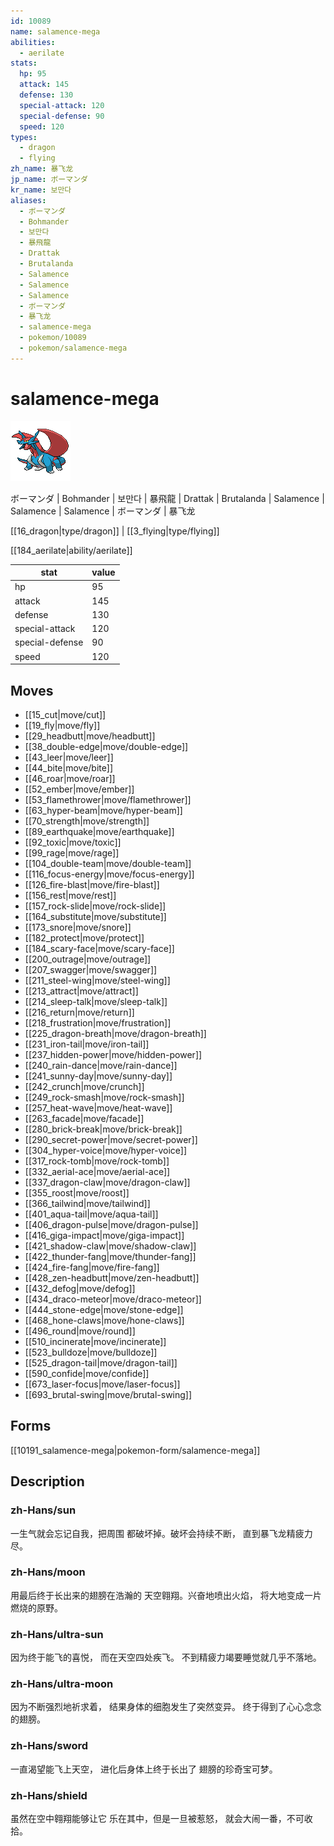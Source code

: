 ```yaml
---
id: 10089
name: salamence-mega
abilities:
  - aerilate
stats:
  hp: 95
  attack: 145
  defense: 130
  special-attack: 120
  special-defense: 90
  speed: 120
types:
  - dragon
  - flying
zh_name: 暴飞龙
jp_name: ボーマンダ
kr_name: 보만다
aliases:
  - ボーマンダ
  - Bohmander
  - 보만다
  - 暴飛龍
  - Drattak
  - Brutalanda
  - Salamence
  - Salamence
  - Salamence
  - ボーマンダ
  - 暴飞龙
  - salamence-mega
  - pokemon/10089
  - pokemon/salamence-mega
---
```

# salamence-mega

![](https://raw.githubusercontent.com/PokeAPI/sprites/master/sprites/pokemon/10089.png)

ボーマンダ | Bohmander | 보만다 | 暴飛龍 | Drattak | Brutalanda | Salamence | Salamence | Salamence | ボーマンダ | 暴飞龙

[[16_dragon|type/dragon]] | [[3_flying|type/flying]]

[[184_aerilate|ability/aerilate]]

|stat|value|
|---|---|
|hp|95|
|attack|145|
|defense|130|
|special-attack|120|
|special-defense|90|
|speed|120|


## Moves

- [[15_cut|move/cut]]
- [[19_fly|move/fly]]
- [[29_headbutt|move/headbutt]]
- [[38_double-edge|move/double-edge]]
- [[43_leer|move/leer]]
- [[44_bite|move/bite]]
- [[46_roar|move/roar]]
- [[52_ember|move/ember]]
- [[53_flamethrower|move/flamethrower]]
- [[63_hyper-beam|move/hyper-beam]]
- [[70_strength|move/strength]]
- [[89_earthquake|move/earthquake]]
- [[92_toxic|move/toxic]]
- [[99_rage|move/rage]]
- [[104_double-team|move/double-team]]
- [[116_focus-energy|move/focus-energy]]
- [[126_fire-blast|move/fire-blast]]
- [[156_rest|move/rest]]
- [[157_rock-slide|move/rock-slide]]
- [[164_substitute|move/substitute]]
- [[173_snore|move/snore]]
- [[182_protect|move/protect]]
- [[184_scary-face|move/scary-face]]
- [[200_outrage|move/outrage]]
- [[207_swagger|move/swagger]]
- [[211_steel-wing|move/steel-wing]]
- [[213_attract|move/attract]]
- [[214_sleep-talk|move/sleep-talk]]
- [[216_return|move/return]]
- [[218_frustration|move/frustration]]
- [[225_dragon-breath|move/dragon-breath]]
- [[231_iron-tail|move/iron-tail]]
- [[237_hidden-power|move/hidden-power]]
- [[240_rain-dance|move/rain-dance]]
- [[241_sunny-day|move/sunny-day]]
- [[242_crunch|move/crunch]]
- [[249_rock-smash|move/rock-smash]]
- [[257_heat-wave|move/heat-wave]]
- [[263_facade|move/facade]]
- [[280_brick-break|move/brick-break]]
- [[290_secret-power|move/secret-power]]
- [[304_hyper-voice|move/hyper-voice]]
- [[317_rock-tomb|move/rock-tomb]]
- [[332_aerial-ace|move/aerial-ace]]
- [[337_dragon-claw|move/dragon-claw]]
- [[355_roost|move/roost]]
- [[366_tailwind|move/tailwind]]
- [[401_aqua-tail|move/aqua-tail]]
- [[406_dragon-pulse|move/dragon-pulse]]
- [[416_giga-impact|move/giga-impact]]
- [[421_shadow-claw|move/shadow-claw]]
- [[422_thunder-fang|move/thunder-fang]]
- [[424_fire-fang|move/fire-fang]]
- [[428_zen-headbutt|move/zen-headbutt]]
- [[432_defog|move/defog]]
- [[434_draco-meteor|move/draco-meteor]]
- [[444_stone-edge|move/stone-edge]]
- [[468_hone-claws|move/hone-claws]]
- [[496_round|move/round]]
- [[510_incinerate|move/incinerate]]
- [[523_bulldoze|move/bulldoze]]
- [[525_dragon-tail|move/dragon-tail]]
- [[590_confide|move/confide]]
- [[673_laser-focus|move/laser-focus]]
- [[693_brutal-swing|move/brutal-swing]]

## Forms



[[10191_salamence-mega|pokemon-form/salamence-mega]]

## Description

### zh-Hans/sun

一生气就会忘记自我，把周围
都破坏掉。破坏会持续不断，
直到暴飞龙精疲力尽。

### zh-Hans/moon

用最后终于长出来的翅膀在浩瀚的
天空翱翔。兴奋地喷出火焰，
将大地变成一片燃烧的原野。

### zh-Hans/ultra-sun

因为终于能飞的喜悦，
而在天空四处疾飞。
不到精疲力竭要睡觉就几乎不落地。

### zh-Hans/ultra-moon

因为不断强烈地祈求着，
结果身体的细胞发生了突然变异。
终于得到了心心念念的翅膀。

### zh-Hans/sword

一直渴望能飞上天空，
进化后身体上终于长出了
翅膀的珍奇宝可梦。

### zh-Hans/shield

虽然在空中翱翔能够让它
乐在其中，但是一旦被惹怒，
就会大闹一番，不可收拾。

